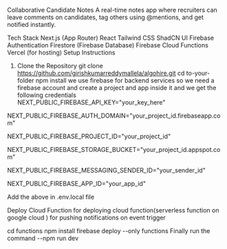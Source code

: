 Collaborative Candidate Notes
A real-time notes app where recruiters can leave comments on candidates, tag others using @mentions, and get notified instantly.

Tech Stack
Next.js (App Router)
React
Tailwind CSS
ShadCN UI
Firebase Authentication
Firestore (Firebase Database)
Firebase Cloud Functions
Vercel (for hosting)
Setup Instructions
1. Clone the Repository
git clone https://github.com/girishkumarreddymallela/algohire.git
cd to-your-folder
npm install
we use firebase for backend services so we need a firebase account and create a project and app inside it and we get the following credentials
NEXT_PUBLIC_FIREBASE_API_KEY="your_key_here"

NEXT_PUBLIC_FIREBASE_AUTH_DOMAIN="your_project_id.firebaseapp.com"

NEXT_PUBLIC_FIREBASE_PROJECT_ID="your_project_id"

NEXT_PUBLIC_FIREBASE_STORAGE_BUCKET="your_project_id.appspot.com"

NEXT_PUBLIC_FIREBASE_MESSAGING_SENDER_ID="your_sender_id"

NEXT_PUBLIC_FIREBASE_APP_ID="your_app_id"

Add the above in .env.local file

Deploy Cloud Function
for deploying cloud function(serverless function on google cloud ) for pushing notifications on event trigger

cd functions
npm install
firebase deploy --only functions
Finally run the command --npm run dev
